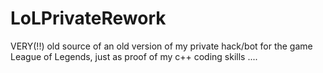 # LoLPrivateRework

VERY(!!) old source of an old version of my private hack/bot for the game League of Legends, just as proof of my c++ coding skills ....
